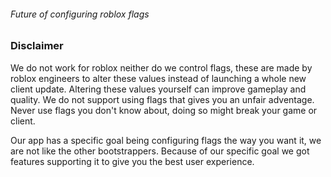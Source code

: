 ###### Future of configuring roblox flags

### Disclaimer
We do not work for roblox neither do we control flags, these are made by roblox engineers to alter these values instead of launching a whole new client update. Altering these values yourself can improve gameplay and quality. We do not support using flags that gives you an unfair adventage. Never use flags you don't know about, doing so might break your game or client.

Our app has a specific goal being configuring flags the way you want it, we are not like the other bootstrappers. Because of our specific goal we got features supporting it to give you the best user experience.